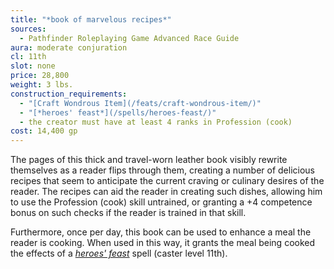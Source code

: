 ```yaml
---
title: "*book of marvelous recipes*"
sources:
  - Pathfinder Roleplaying Game Advanced Race Guide
aura: moderate conjuration
cl: 11th
slot: none
price: 28,800
weight: 3 lbs.
construction_requirements:
  - "[Craft Wondrous Item](/feats/craft-wondrous-item/)"
  - "[*heroes' feast*](/spells/heroes-feast/)"
  - the creator must have at least 4 ranks in Profession (cook)
cost: 14,400 gp
---
```


The pages of this thick and travel-worn leather book visibly rewrite themselves as a reader flips through them, creating a number of delicious recipes that seem to anticipate the current craving or culinary desires of the reader. The recipes can aid the reader in creating such dishes, allowing him to use the Profession (cook) skill untrained, or granting a +4 competence bonus on such checks if the reader is trained in that skill.

Furthermore, once per day, this book can be used to enhance a meal the reader is cooking. When used in this way, it grants the meal being cooked the effects of a [*heroes' feast*](/spells/heroes-feast/) spell (caster level 11th).

